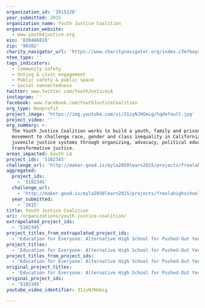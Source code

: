 ```yaml
---
organization_id: '2015228'
year_submitted: 2015
organization_name: Youth Justice Coalition
organization_website:
  - www.youth4justice.org
ein: '830466818'
zip: '90302'
charity_navigator_url: 'https://www.charitynavigator.org/index.cfm?bay=search.profile&ein=830466818'
ntee_type: ''
tags_indicators:
  - Community safety
  - Voting & civic engagement
  - Public safety & public space
  - Social connectedness
twitter: www.twitter.com/YouthJusticeLA
instagram: ''
facebook: www.facebook.com/YouthJusticeCoalition
org_type: Nonprofit
project_image: 'https://img.youtube.com/vi/31zyNJHGmig/hqdefault.jpg'
project_video: ''
org_summary: >-
  The Youth Justice Coalition works to build a youth, family and prisoner-led
  movement to challenge race, gender and class inequality in California’s
  juvenile justice systems through organizing, advocacy, political education and
  transformative justice.
areas_impacted: South LA
project_ids: '5102345'
challenge_url: 'http://maker.good.is/myla2050learn2015/projects/freelahighschool.html'
aggregated:
  project_ids:
    - '5102345'
  challenge_url:
    - 'http://maker.good.is/myla2050learn2015/projects/freelahighschool.html'
  year_submitted:
    - '2015'
title: Youth Justice Coalition
uri: /organizations/youth-justice-coalition/
extrapolated_project_ids:
  - '5102345'
project_titles_from_extrapolated_project_ids:
  - 'Education for Everyone: Alternative High School for Pushed-Out Youth'
project_titles:
  - 'Education for Everyone: Alternative High School for Pushed-Out Youth'
project_titles_from_project_ids:
  - 'Education for Everyone: Alternative High School for Pushed-Out Youth'
original_project_titles:
  - 'Education for Everyone: Alternative High School for Pushed-Out Youth'
original_project_ids:
  - '5102345'
youtube_video_identifier: 31zyNJHGmig

---
```


